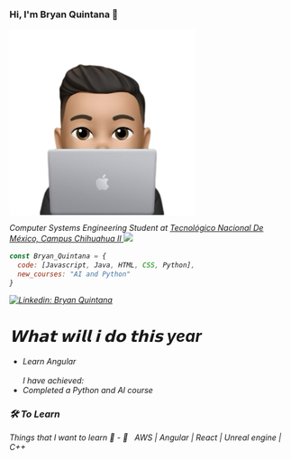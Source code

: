 ### Hi, I'm Bryan Quintana 👋

<img align='center' src="https://github.com/BryanQuintanaTV/BryanQuintanaTV/blob/main/zBuu79ueuHIbw_hU5H0Ka-transformed.png" width="330">

<p><em>Computer Systems Engineering Student at <a href="https://www.chihuahua2.tecnm.mx/">Tecnológico Nacional De México, Campus Chihuahua II  </a><img src="https://pbs.twimg.com/profile_images/841673582165942273/KJxq385A_400x400.jpg" width="30">

```javascript
const Bryan_Quintana = {
  code: [Javascript, Java, HTML, CSS, Python],
  new_courses: "AI and Python"
}
```
[![Linkedin: Bryan Quintana](https://img.shields.io/badge/-Bryan%20Quintana-blue?style=flat-square&logo=Linkedin&logoColor=white&link=https://www.linkedin.com/in/bryanalexisquintana/)](https://www.linkedin.com/in/bryanalexisquintana/)

# 𝗪𝗵𝗮𝘁 𝘄𝗶𝗹𝗹 𝗶 𝗱𝗼 𝘁𝗵𝗶𝘀 year
- Learn Angular
<br><br>I have achieved:
- Completed a Python and AI course

<h3>🛠 To Learn</h3>
Things that I want to learn 🤔
- 🔧 &nbsp; AWS | Angular | React | Unreal engine | C++
<!--
**BryanQuintanaTV/BryanQuintanaTV** is a ✨ _special_ ✨ repository because its `README.md` (this file) appears on your GitHub profile.

Here are some ideas to get you started:

- 🔭 I’m currently working on ...
- 🌱 I’m currently learning ...
- 👯 I’m looking to collaborate on ...
- 🤔 I’m looking for help with ...
- 💬 Ask me about ...
- 📫 How to reach me: ...
- 😄 Pronouns: ...
- ⚡ Fun fact: ...
-->
